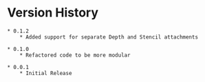# Version History

    * 0.1.2
    	* Added support for separate Depth and Stencil attachments

    * 0.1.0
    	* Refactored code to be more modular

    * 0.0.1
    	* Initial Release
